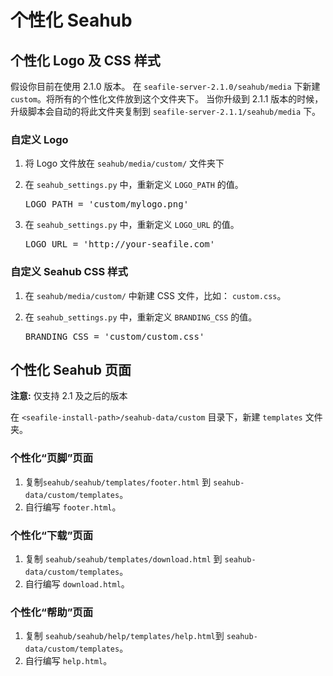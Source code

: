 # 个性化 Seahub

## 个性化 Logo 及 CSS 样式

假设你目前在使用 2.1.0 版本。
在 `seafile-server-2.1.0/seahub/media` 下新建 `custom`。将所有的个性化文件放到这个文件夹下。 当你升级到 2.1.1 版本的时候，升级脚本会自动的将此文件夹复制到 `seafile-server-2.1.1/seahub/media` 下。

### 自定义 Logo

1. 将 Logo 文件放在 `seahub/media/custom/` 文件夹下
2. 在 `seahub_settings.py` 中，重新定义 `LOGO_PATH` 的值。

   <pre>
   LOGO_PATH = 'custom/mylogo.png'
   </pre>

3. 在 `seahub_settings.py` 中，重新定义 `LOGO_URL` 的值。

   <pre>
   LOGO_URL = 'http://your-seafile.com'
   </pre>

### 自定义 Seahub CSS 样式

1. 在 `seahub/media/custom/` 中新建 CSS 文件，比如： `custom.css`。
2. 在 `seahub_settings.py` 中，重新定义 `BRANDING_CSS` 的值。

   <pre>
   BRANDING_CSS = 'custom/custom.css'
   </pre>

## 个性化 Seahub 页面

**注意:** 仅支持 2.1 及之后的版本

在 ``<seafile-install-path>/seahub-data/custom`` 目录下，新建 ``templates`` 文件夹。

### 个性化“页脚”页面

1. 复制``seahub/seahub/templates/footer.html`` 到 ``seahub-data/custom/templates``。
2. 自行编写 `footer.html`。

### 个性化“下载”页面

1. 复制 ``seahub/seahub/templates/download.html`` 到 ``seahub-data/custom/templates``。
2. 自行编写 `download.html`。

### 个性化“帮助”页面

1. 复制 ``seahub/seahub/help/templates/help.html``到 ``seahub-data/custom/templates``。
2. 自行编写 `help.html`。
